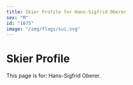 ```yaml
---
title: Skier Profile for Hans-Sigfrid Oberer
sex: "M"
id: "1075"
image: "/img/flags/sui.svg" 
---
```


# Skier Profile

This page is for: Hans-Sigfrid Oberer.
    
